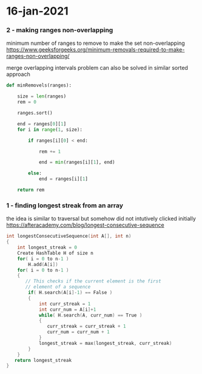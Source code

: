 # 16-jan-2021

### 2 - making ranges non-overlapping

minimum number of ranges to remove to make the set non-overlapping
https://www.geeksforgeeks.org/minimum-removals-required-to-make-ranges-non-overlapping/

merge overlapping intervals problem can also be solved in similar sorted approach

```python
def minRemovels(ranges):

    size = len(ranges)
    rem = 0

    ranges.sort()

    end = ranges[0][1]
    for i in range(1, size):

        if ranges[i][0] < end:

            rem += 1

            end = min(ranges[i][1], end)

        else:
            end = ranges[i][1]

    return rem
```


### 1 - finding longest streak from an array

the idea is similar to traversal but somehow did not intutively clicked initially
https://afteracademy.com/blog/longest-consecutive-sequence

```cpp
int longestConsecutiveSequence(int A[], int n)
{
    int longest_streak = 0
    Create HashTable H of size n
    for( i = 0 to n-1 )
        H.add(A[i])
    for( i = 0 to n-1 )
    {
       // This checks if the current element is the first
       // element of a sequence
        if( H.search(A[i]-1) == False )
        {
            int curr_streak = 1
            int curr_num = A[i]+1
            while( H.search(A, curr_num) == True )
            {
               curr_streak = curr_streak + 1
               curr_num = curr_num + 1
            }
            longest_streak = max(longest_streak, curr_streak)
        }
    }
   return longest_streak
}
```
